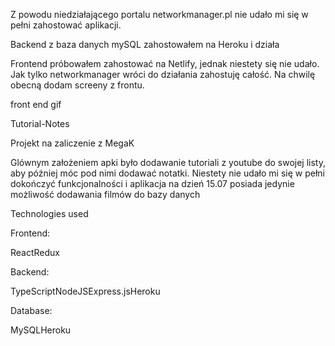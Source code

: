 Z powodu niedziałającego portalu networkmanager.pl nie udało mi się w pełni zahostować aplikacji.

Backend z baza danych mySQL zahostowałem na Heroku i działa

Frontend próbowałem zahostować na Netlify, jednak niestety się nie udało. Jak tylko networkmanager wróci do działania zahostuję całość. Na chwilę obecną dodam screeny z frontu.

front end gif

Tutorial-Notes

Projekt na zaliczenie z MegaK

Glównym założeniem apki było dodawanie tutoriali z youtube do swojej listy, aby później móc pod nimi dodawać notatki. Niestety nie udało mi się w pełni dokończyć funkcjonalności i aplikacja na dzień 15.07 posiada jedynie możliwość dodawania filmów do bazy danych


Technologies used

Frontend:

ReactRedux

Backend:

TypeScriptNodeJSExpress.jsHeroku

Database:

MySQLHeroku